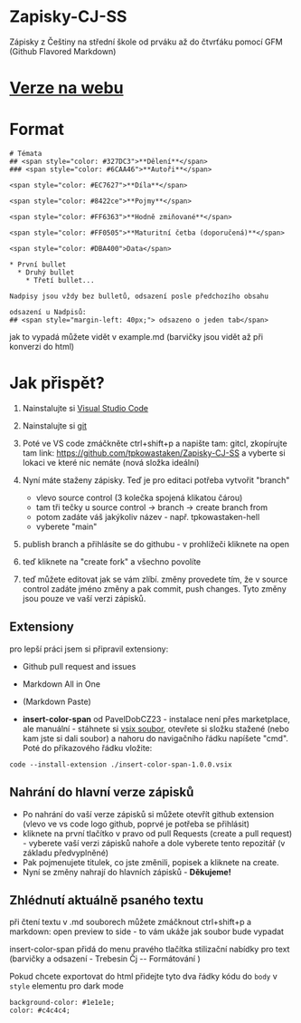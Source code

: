 # Zapisky-CJ-SS

Zápisky z Češtiny na střední škole od prváku až do čtvrťáku pomocí GFM (Github Flavored Markdown)

# [Verze na webu](https://tpkowastaken.github.io/Zapisky-CJ-SS/)

# Format
```
# Témata
## <span style="color: #327DC3">**Dělení**</span>
### <span style="color: #6CAA46">**Autoři**</span>

<span style="color: #EC7627">**Díla**</span>

<span style="color: #8422ce">**Pojmy**</span>

<span style="color: #FF6363">**Hodně zmiňované**</span>

<span style="color: #FF0505">**Maturitní četba (doporučená)**</span>

<span style="color: #DBA400">Data</span>

* První bullet
  * Druhý bullet
    * Třetí bullet...

Nadpisy jsou vždy bez bulletů, odsazení posle předchozího obsahu

odsazení u Nadpisů:
## <span style="margin-left: 40px;"> odsazeno o jeden tab</span>
```
jak to vypadá můžete vidět v example.md (barvičky jsou vidět až při konverzi do html)

# Jak přispět?

1. Nainstalujte si [Visual Studio Code](https://code.visualstudio.com/Download)

2. Nainstalujte si [git](https://git-scm.com/download/win)

3. Poté ve VS code zmáčkněte ctrl+shift+p a napište tam: gitcl, zkopírujte tam link: https://github.com/tpkowastaken/Zapisky-CJ-SS a vyberte si lokaci ve které nic nemáte (nová složka ideální)

4. Nyní máte staženy zápisky. Teď je pro editaci potřeba vytvořit "branch"
    * vlevo source control (3 kolečka spojená klikatou čárou) 
    * tam tři tečky u source control -> branch -> create branch from 
    * potom zadáte váš jakýkoliv název - např. tpkowastaken-hell 
    * vyberete "main"

5. publish branch a přihlásíte se do githubu - v prohlížeči kliknete na open

6. teď kliknete na "create fork" a všechno povolíte

7. teď můžete editovat jak se vám zlíbí. změny provedete tím, že v source control zadáte jméno změny a pak commit, push changes. Tyto změny jsou pouze ve vaší verzi zápisků.

## Extensiony 
pro lepší práci jsem si připravil extensiony:

* Github pull request and issues

* Markdown All in One

* (Markdown Paste)

* **insert-color-span** od PavelDobCZ23 - instalace není přes marketplace, ale manuální - stáhnete si [vsix soubor](https://mega.nz/file/ms5SgBbS#evWf4CNwX8oW5fwYs2-RPlyZPtHE7wmPWJQGZ3Ccgf4), otevřete si složku stažené (nebo kam jste si dali soubor) a nahoru do navigačního řádku napíšete "cmd". Poté do příkazového řádku vložite: 
```
code --install-extension ./insert-color-span-1.0.0.vsix
```
## Nahrání do hlavní verze zápisků
 - Po nahrání do vaší verze zápisků si můžete otevřít github extension (vlevo ve vs code logo github, poprvé je potřeba se přihlásit)
 - kliknete na první tlačítko v pravo od pull Requests (create a pull request) - vyberete vaší verzi zápisků nahoře a dole vyberete tento repozitář (v základu předvyplněné)
 - Pak pojmenujete titulek, co jste změnili, popisek a kliknete na create.
-  Nyní se změny nahrají do hlavních zápisků - **Děkujeme!**

## Zhlédnutí aktuálně psaného textu

při čtení textu v .md souborech můžete zmáčknout ctrl+shift+p a markdown: open preview to side - to vám ukáže jak soubor bude vypadat

insert-color-span přidá do menu pravého tlačítka stilizační nabídky pro text (barvičky a odsazení - Trebesin Čj -- Formátování )

Pokud chcete exportovat do html přidejte tyto dva řádky kódu do ```body``` v ```style``` elementu pro dark mode
```
background-color: #1e1e1e;
color: #c4c4c4;
```
